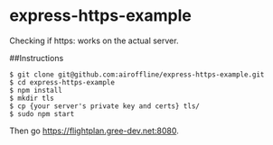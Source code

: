 # express-https-example
Checking if https: works on the actual server.

##Instructions
```
$ git clone git@github.com:airoffline/express-https-example.git
$ cd express-https-example
$ npm install
$ mkdir tls
$ cp {your server's private key and certs} tls/
$ sudo npm start
```
Then go https://flightplan.gree-dev.net:8080.
